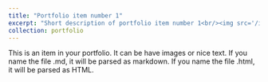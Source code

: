 ```yaml
---
title: "Portfolio item number 1"
excerpt: "Short description of portfolio item number 1<br/><img src='/images/jo.png'>"
collection: portfolio
---
```


This is an item in your portfolio. It can be have images or nice text. If you name the file .md, it will be parsed as markdown. If you name the file .html, it will be parsed as HTML. 
